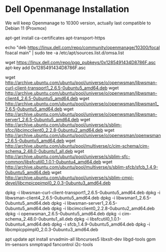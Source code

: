 # Dell Openmanage Installation

We will keep Openmanage to 10300 version, actually last compatible to Debian 11 (Proxmox)

apt-get install ca-certificates apt-transport-https

echo "deb https://linux.dell.com/repo/community/openmanage/10300/focal foacal main" | sudo tee -a /etc/apt/sources.list.d/omsa.list

wget https://linux.dell.com/repo/pgp_pubkeys/0x1285491434D8786F.asc
apt-key add 0x1285491434D8786F.asc

wget http://archive.ubuntu.com/ubuntu/pool/universe/o/openwsman/libwsman-curl-client-transport1_2.6.5-0ubuntu5_amd64.deb
wget http://archive.ubuntu.com/ubuntu/pool/universe/o/openwsman/libwsman-client4_2.6.5-0ubuntu5_amd64.deb
wget http://archive.ubuntu.com/ubuntu/pool/universe/o/openwsman/libwsman1_2.6.5-0ubuntu5_amd64.deb
wget http://archive.ubuntu.com/ubuntu/pool/universe/o/openwsman/libwsman-server1_2.6.5-0ubuntu5_amd64.deb
wget http://archive.ubuntu.com/ubuntu/pool/universe/s/sblim-sfcc/libcimcclient0_2.2.8-0ubuntu2_amd64.deb
wget http://archive.ubuntu.com/ubuntu/pool/universe/o/openwsman/openwsman_2.6.5-0ubuntu5_amd64.deb
wget http://archive.ubuntu.com/ubuntu/pool/multiverse/c/cim-schema/cim-schema_2.48.0-0ubuntu1_all.deb
wget http://archive.ubuntu.com/ubuntu/pool/universe/s/sblim-sfc-common/libsfcutil0_1.0.1-0ubuntu4_amd64.deb
wget http://archive.ubuntu.com/ubuntu/pool/multiverse/s/sblim-sfcb/sfcb_1.4.9-0ubuntu5_amd64.deb
wget http://archive.ubuntu.com/ubuntu/pool/universe/s/sblim-cmpi-devel/libcmpicppimpl0_2.0.3-0ubuntu3_amd64.deb

dpkg -i libwsman-curl-client-transport1_2.6.5-0ubuntu5_amd64.deb
dpkg -i libwsman-client4_2.6.5-0ubuntu5_amd64.deb
dpkg -i libwsman1_2.6.5-0ubuntu5_amd64.deb
dpkg -i libwsman-server1_2.6.5-0ubuntu5_amd64.deb
dpkg -i libcimcclient0_2.2.8-0ubuntu2_amd64.deb
dpkg -i openwsman_2.6.5-0ubuntu5_amd64.deb
dpkg -i cim-schema_2.48.0-0ubuntu1_all.deb
dpkg -i libsfcutil0_1.0.1-0ubuntu4_amd64.deb
dpkg -i sfcb_1.4.9-0ubuntu5_amd64.deb
dpkg -i libcmpicppimpl0_2.0.3-0ubuntu3_amd64.deb

apt update
apt install srvadmin-all libncurses5 libxslt-dev libgd-tools gpm lm-sensors snmptrapd fancontrol i2c-tools

